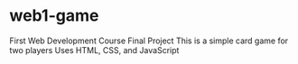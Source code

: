 # web1-game
First Web Development Course Final Project
This is a simple card game for two players 
Uses HTML, CSS, and JavaScript
